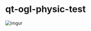 # qt-ogl-physic-test

![imgur](https://github.com/tsydenov96/qt-ogl-physic-test/blob/main/smp1.gif)
